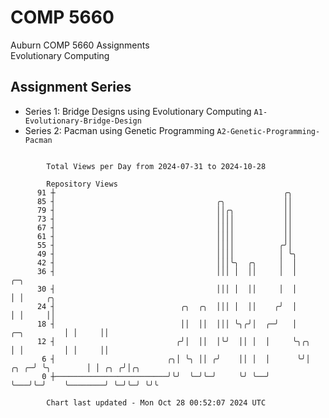 # COMP 5660
Auburn COMP 5660 Assignments  
Evolutionary Computing

## Assignment Series
- Series 1: Bridge Designs using Evolutionary Computing `A1-Evolutionary-Bridge-Design`
- Series 2: Pacman using Genetic Programming `A2-Genetic-Programming-Pacman`

```

        Total Views per Day from 2024-07-31 to 2024-10-28

        Repository Views
      91 ┼                                                   ╭╮
      85 ┤                                    ╭╮             ││
      79 ┤                                    ││╭╮           ││
      73 ┤                                    ││││           ││
      67 ┤                                    ││││           ││
      61 ┤                                    ││││           ││
      55 ┤                                    ││││          ╭╯│
      49 ┤                                    ││││          │ ╰╮
      42 ┤                                    │││╰╮  ╭╮     │  │
      36 ┤                                    │││ │  ││     │  │                       ╭─╮
      30 ┤                                    │││ │  ││     │  │                       │ │     ╭╮
      24 ┤                            ╭╮  ╭╮  │││ │  ││    ╭╯  │                       │ │     ││
      18 ┤                            ││  ││  │││ ╰╮╭╯│  ╭─╯   │           ╭─╮         │ │     ││
      12 ┤                           ╭╯│  ││  │╰╯  ││ │  │     ╰╮╭╮        │ │         │ │     ││
       6 ┤                         ╭╮│ ╰╮ ││ ╭╯    ││ │  │      ╰╯│   ╭╮ ╭─╯ ╰╮        │ │ ╭╮ ╭╯│╭╮
       0 ┼─────────────────────────╯╰╯  ╰─╯╰─╯     ╰╯ ╰──╯        ╰───╯╰─╯    ╰────────╯ ╰─╯╰─╯ ╰╯╰

        Chart last updated - Mon Oct 28 00:52:07 2024 UTC
        
```
